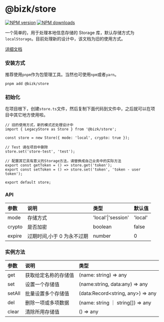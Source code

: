 # @bizk/store

[![NPM version](https://img.shields.io/npm/v/@bizk/store.svg?style=flat)](https://npmjs.org/package/@bizk/store)
[![NPM downloads](https://img.shields.io/npm/dm/@bizk/store.svg?style=flat)](https://npmjs.org/package/@bizk/store)

一个简单的，用于处理本地信息存储的 Storage 库，默认存储方式为`localStorage`。目前处理新的设计中，该文档为旧的使用方式。

[详细文档](https://bizk.qhan.wang/store)

### 安装方式

推荐使用`pnpm`作为包管理工具。当然也可使用`npm`或者`yarn`。

```bash
pnpm add @bizk/store
```

### 初始化

在项目根下，创建`store.ts`文件，然后复制下面代码到文件中，之后就可以在项目中其它地方使用啦。

```tsx ｜ pure
// 旧的使用方式，新的模式还处理设计中
import { LegacyStore as Store } from '@bizk/store';

const store = new Store({ mode: 'local', crypto: true });

// Test 请在项目中删除
store.set('store-test', 'test');

// 配置其它具有意义的Storage方法，请替换成自己业务中的实际方法
export const getToken = () => store.get('token');
export const setToken = () => store.set('token', 'token - user token');

export default store;
```

### API

| 参数   | 说明                       | 类型               | 默认值  |
| :----- | :------------------------- | :----------------- | :------ |
| mode   | 存储方式                   | 'local'\|'session' | 'local' |
| crypto | 是否加密                   | boolean            | false   |
| expire | 过期时间,小于 0 为永不过期 | number             | 0       |

### 实例方法

| 参数   | 说明                 | 类型                              |
| :----- | :------------------- | :-------------------------------- |
| get    | 获取给定名称的存储值 | (name: string) => any             |
| set    | 设置一个存储值       | (name:string, data:any) => any    |
| setAll | 批量设置多个存储值   | (data:Record<string, any>) => any |
| del    | 删除一项或多项数据   | (name: string ｜ string[]) => any |
| clear  | 清除所用存储值       | () => any                         |
